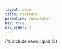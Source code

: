 ```yaml
---
layout: page
title: novetats
permalink: /novetats/
nav: true
nav_order: 3
---
```


{% include news.liquid %}
